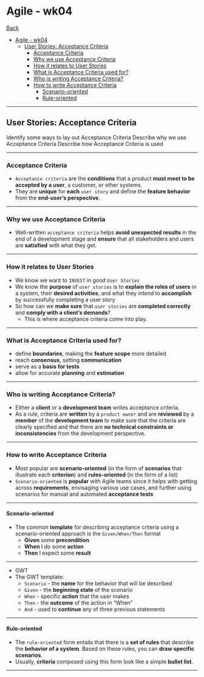 # Agile - wk04

[Back](../agile.md)

- [Agile - wk04](#agile---wk04)
  - [User Stories: Acceptance Criteria](#user-stories-acceptance-criteria)
    - [Acceptance Criteria](#acceptance-criteria)
    - [Why we use Acceptance Criteria](#why-we-use-acceptance-criteria)
    - [How it relates to User Stories](#how-it-relates-to-user-stories)
    - [What is Acceptance Criteria used for?](#what-is-acceptance-criteria-used-for)
    - [Who is writing Acceptance Criteria?](#who-is-writing-acceptance-criteria)
    - [How to write Acceptance Criteria](#how-to-write-acceptance-criteria)
      - [Scenario-oriented](#scenario-oriented)
      - [Rule-oriented](#rule-oriented)

---

## User Stories: Acceptance Criteria

Identify some ways to lay out Acceptance Criteria
Describe why we use Acceptance Criteria
Describe how Acceptance Criteria is used

---

### Acceptance Criteria

- `Acceptance criteria` are the **conditions** that a product **must meet to be accepted by a user**, a customer, or other systems.
- They are **unique** for **each** `user story` and define the **feature behavior** from the **end-user’s perspective**.

---

### Why we use Acceptance Criteria

- Well-written `acceptance criteria` helps **avoid unexpected results** in the end of a development stage and **ensure** that all stakeholders and users are **satisfied** with what they get.

---

### How it relates to User Stories

- We know we want to `INVEST` in good `User Stories`
- We know the **purpose** of `user stories` is to **explain the roles of users** in a system, their **desired activities**, and what they intend to **accomplish** by successfully completing a user story
- So how can we **make sure** that `user stories` are **completed correctly** and **comply with a client’s demands**?
  - This is where acceptance criteria come into play.

---

### What is Acceptance Criteria used for?

- define **boundaries**, making the **feature scope** more detailed
- reach **consensus**, setting **communication**
- serve as a **basis for tests**
- allow for accurate **planning** and **estimation**

---

### Who is writing Acceptance Criteria?

- Either a **client** or a **development team** writes acceptance criteria.
- As a rule, criteria are **written** by a `product owner` and are **reviewed** by a **member** of the **development team** to make sure that the criteria are clearly specified and that there are **no technical constraints or inconsistencies** from the development perspective.

---

### How to write Acceptance Criteria

- Most popular are **scenario-oriented** (in the form of **scenarios** that illustrate each **criterion**) and **rules-oriented** (in the form of a list)
- `Scenario-oriented` is **popular** with Agile teams since it helps with getting across **requirements**, envisaging various use cases, and further using scenarios for manual and automated **acceptance tests**

---

#### Scenario-oriented

- The common **template** for describing acceptance criteria using a scenario-oriented approach is the `Given/When/Then` format
  - **Given** some **precondition**
  - **When** I do some **action**
  - **Then** I expect some **result**

---

- GWT
- The GWT template:
  - `Scenario` - the **name** for the behavior that will be described
  - `Given` - the **beginning state** of the scenario
  - `When` - specific **action** that the user makes
  - `Then` - the **outcome** of the action in “When”
  - `And` - used to **continue** any of three previous statements

---

#### Rule-oriented

- The `rule-oriented` form entails that there is a **set of rules** that describe the **behavior of a system**. Based on these rules, you can **draw specific scenarios**.
- Usually, **criteria** composed using this form look like a simple **bullet list**.

---
